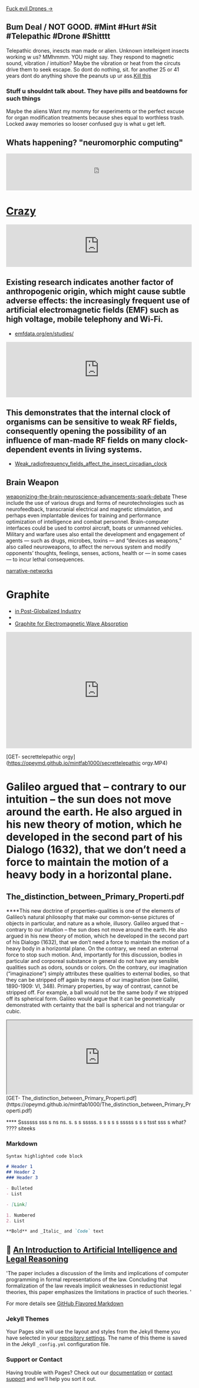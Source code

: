 [Fuck evil Drones ->](https://opeymd.github.io/drone/)

## Bum Deal / NOT GOOD. #Mint #Hurt #Sit #Telepathic #Drone #Shitttt
Telepathic drones, inescts man made or alien. Unknown intelleigent insects working w us? MMhmmm. YOU might say.
They respond to magnetic sound, vibration / intuition? Maybe the vibration or heat from the circuts drive them to seek escape. So dont do nothing, sit. for another 25 or 41 years dont do anything shove the peanuts up ur ass.[Kill this](https://github.com/opeymd/mintfab1000/edit/gh-pages/index.md)

### Stuff u shouldnt talk about. They have pills and beatdowns for such things ###
Maybe the aliens Want my mommy for experiments or the perfect excuse for organ modification treatments because shes equal to worthless trash. Locked away memories so looser confused guy is what u get left.

## Whats happening? "neuromorphic computing" ##

<iframe width="100%" height="100" src="https://www.youtube.com/embed/Qow8pIvExH4" frameborder="0" allow="accelerometer; autoplay; clipboard-write; encrypted-media; gyroscope; picture-in-picture" allowfullscreen></iframe>

# [Crazy](https://youtu.be/NM7hdDZN2YI)
<iframe width="100%" height="115" src="https://www.youtube.com/embed/NM7hdDZN2YI" frameborder="0" allow="accelerometer; autoplay; clipboard-write; encrypted-media; gyroscope; picture-in-picture" allowfullscreen></iframe>

## Existing research indicates another factor of anthropogenic origin, which might cause subtle adverse effects: the increasingly frequent use of artificial electromagnetic fields (EMF) such as high voltage, mobile telephony and Wi-Fi.

* [emfdata.org/en/studies/](https://www.emfdata.org/en/studies/detail&id=566)

<iframe width="100%" height="150" src="https://www.youtube.com/embed/B98QGSr_oYI" frameborder="0" allow="accelerometer; autoplay; clipboard-write; encrypted-media; gyroscope; picture-in-picture" allowfullscreen></iframe>

## This demonstrates that the internal clock of organisms can be sensitive to weak RF fields, consequently opening the possibility of an influence of man-made RF fields on many clock-dependent events in living systems.

* [Weak_radiofrequency_fields_affect_the_insect_circadian_clock](https://rs.figshare.com/collections/Supplementary_material_from_Weak_radiofrequency_fields_affect_the_insect_circadian_clock_/4656158)


## Brain Weapon 
[weaponizing-the-brain-neuroscience-advancements-spark-debate](https://www.nationaldefensemagazine.org/articles/2017/5/11/weaponizing-the-brain-neuroscience-advancements-spark-debate)
These include the use of various drugs and forms of neurotechnologies such as neurofeedback, transcranial electrical and magnetic stimulation, and perhaps even implantable devices for training and performance optimization of intelligence and combat personnel. Brain-computer interfaces could be used to control aircraft, boats or unmanned vehicles. Military and warfare uses also entail the development and engagement of agents — such as drugs, microbes, toxins — and “devices as weapons,” also called neuroweapons, to affect the nervous system and modify opponents’ thoughts, feelings, senses, actions, health or — in some cases — to incur lethal consequences.  

[narrative-networks](https://www.darpa.mil/program/narrative-networks)

# Graphite
- [in Post-Globalized Industry](https://www.eetasia.com/us-chips-act-takes-center-stage-in-post-globalized-industry/)
- 
- [Graphite for Electromagnetic Wave Absorption](https://blog.ohiocarbonblank.com/u-s-military-nuclear-energy-plants-use-graphite-eletcromagnetic-wave-absorption/)

<iframe width="100%" height="315" src="https://www.youtube.com/embed/6ArBZ-ajzGI" frameborder="0" allow="accelerometer; autoplay; clipboard-write; encrypted-media; gyroscope; picture-in-picture" allowfullscreen></iframe>

[GET- secrettelepathic orgy](https://opeymd.github.io/mintfab1000/secrettelepathic orgy.MP4)

# Galileo argued that – contrary to our intuition – the sun does not move around the earth. He also argued in his new theory of motion, which he developed in the second part of his Dialogo (1632), that we don’t need a force to maintain the motion of a heavy body in a horizontal plane.

## The_distinction_between_Primary_Properti.pdf

****This new doctrine of properties-qualities is one of the elements of Galileo’s natural philosophy that make our common-sense pictures of objects in particular, and nature as a whole, illusory. Galileo argued that – contrary to our intuition – the sun does not move around the earth. He also argued in his new theory of motion, which he developed in the second part of his Dialogo (1632), that we don’t need a force to maintain the motion of a heavy body in a horizontal plane. On the contrary, we need an external force to stop such motion. And, importantly for this discussion, bodies in particular and corporeal substance in general do not have any sensible qualities such as odors, sounds or colors. On the contrary, our imagination (“imaginazione”) simply attributes these qualities to external bodies, so that they can be stripped off again by means of our imagination (see Galilei, 1890-1909: VI, 348). Primary properties, by way of contrast, cannot be stripped off. For example, a ball would not be the same body if we stripped off its spherical form. Galileo would argue that it can be geometrically demonstrated with certainty that the ball is spherical and not triangular or cubic.

<iframe src="https://opeymd.github.io/mintfab1000/The_distinction_between_Primary_Properti.pdf" height="200" width="100%" title="The_distinction_between_Primary_Properti.pdf"></iframe>
[GET- The_distinction_between_Primary_Properti.pdf](https://opeymd.github.io/mintfab1000/The_distinction_between_Primary_Properti.pdf)

**** Sssssss sss s ns ns. s. s s sssss. s s s s s sssss s s s tsst sss s what? ???? siteeks

### Markdown

```markdown
Syntax highlighted code block

# Header 1
## Header 2
### Header 3

- Bulleted
- List

- [Link] 

1. Numbered
2. List

**Bold** and _Italic_ and `Code` text
```
## 🤖	[An Introduction to Artificial Intelligence and Legal Reasoning](https://scholarship.richmond.edu/cgi/viewcontent.cgi?article=1228&context=jolt) 

'The paper includes a
discussion of the limits and implications of computer programming in
formal representations of the law. Concluding that formalization of the
law reveals implicit weaknesses in reductionist legal theories, this
paper emphasizes the limitations in practice of such theories. '

For more details see [GitHub Flavored Markdown](https://guides.github.com/features/mastering-markdown/)

### Jekyll Themes

Your Pages site will use the layout and styles from the Jekyll theme you have selected in your [repository settings](https://github.com/opeymd/mintfab1000/settings). The name of this theme is saved in the Jekyll `_config.yml` configuration file.

### Support or Contact

Having trouble with Pages? Check out our [documentation](https://docs.github.com/categories/github-pages-basics/) or [contact support](https://github.com/contact) and we’ll help you sort it out.
